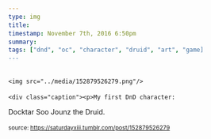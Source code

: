 ```yaml
---
type: img
title: 
timestamp: November 7th, 2016 6:50pm
summary: 
tags: ["dnd", "oc", "character", "druid", "art", "game]
---
```


                
                
                
                                                                                        <img src="../media/152879526279.png"/>
                                                                                          <div class="caption"><p>My first DnD character: 

Docktar Soo Jounz the Druid.</p> </div>
                                    
                
                
                
                
                                
<small>source: https://saturdayxiii.tumblr.com/post/152879526279</small>